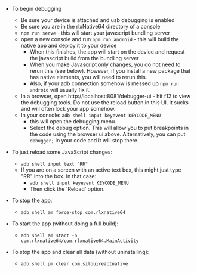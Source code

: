 -   To begin debugging

    -   Be sure your device is attached and usb debugging is enabled
    -   Be sure you are in the rlxNative64 directory of a console
    -   `npm run serve` - this will start your javascript bundling server
    -   open a new console and run `npm run android` - this will build the native app and deploy it to your device
        -   When this finishes, the app will start on the device and request the javascript build from the bundling server
        -   When you make Javascript only changes, you do not need to rerun this (see below). However, if you install a new package that has native elements, you will need to rerun this.
        -   Also, if your adb connection somehow is messed up `npm run android` will usually fix it.
    -   In a browser, open http://localhost:8081/debugger-ui - hit f12 to view the debugging tools. Do not use the reload button in this UI. It sucks and will often lock your app somehow.
    -   In your console: `adb shell input keyevent KEYCODE_MENU`
        -   this will open the debugging menu.
        -   Select the debug option. This will allow you to put breakpoints in the code using the browser ui above. Alternatively, you can put `debugger;` in your code and it will stop there.

-   To just reload some JavaScript changes:
    -   `adb shell input text "RR"`
    -   If you are on a screen with an active text box, this might just type "RR" into the box. In that case:
        -   `adb shell input keyevent KEYCODE_MENU`
        -   Then click the 'Reload' option.
-   To stop the app:
    -   `adb shell am force-stop com.rlxnative64`
-   To start the app (without doing a full build):
    -   `adb shell am start -n com.rlxnative64/com.rlxnative64.MainActivity`
-   To stop the app and clear all data (without uninstalling):
    -   `adb shell pm clear com.silouireactnative`
